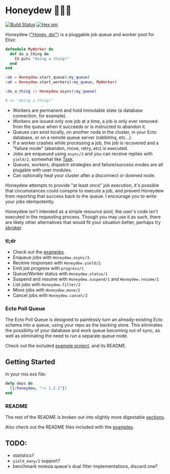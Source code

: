Honeydew 💪🏻🍈
========
[![Build Status](https://travis-ci.org/koudelka/honeydew.svg?branch=master)](https://travis-ci.org/koudelka/honeydew)
[![Hex pm](https://img.shields.io/hexpm/v/honeydew.svg?style=flat)](https://hex.pm/packages/honeydew)

Honeydew (["Honey, do!"](http://en.wiktionary.org/wiki/honey_do_list)) is a pluggable job queue and worker pool for Elixir.

```elixir
defmodule MyWorker do
  def do_a_thing do
    IO.puts "doing a thing!"
  end
end

:ok = Honeydew.start_queue(:my_queue)
:ok = Honeydew.start_workers(:my_queue, MyWorker)

:do_a_thing |> Honeydew.async(:my_queue)

# => "doing a thing!"
```

- Workers are permanent and hold immutable state (a database connection, for example).
- Workers are issued only one job at a time, a job is only ever removed from the queue when it succeeds or is instructed to abandon it.
- Queues can exist locally, on another node in the cluster, in your Ecto database, or on a remote queue server (rabbitmq, etc...).
- If a worker crashes while processing a job, the job is recovered and a "failure mode" (abandon, move, retry, etc) is executed.
- Jobs are enqueued using `async/3` and you can receive replies with `yield/2`, somewhat like [Task](http://elixir-lang.org/docs/stable/elixir/Task.html).
- Queues, workers, dispatch strategies and failure/success modes are all plugable with user modules.
- Can optionally heal your cluster after a disconnect or downed node.

Honeydew attempts to provide "at least once" job execution, it's possible that circumstances could conspire to execute a job, and prevent Honeydew from reporting that success back to the queue. I encourage you to write your jobs idempotently.

Honeydew isn't intended as a simple resource pool, the user's code isn't executed in the requesting process. Though you may use it as such, there are likely other alternatives that would fit your situation better, perhaps try [sbroker](https://github.com/fishcakez/sbroker).


### tl;dr
- Check out the [examples](https://github.com/koudelka/honeydew/tree/master/examples).
- Enqueue jobs with `Honeydew.async/3`.
- Receive responses with `Honeydew.yield/2`.
- Emit job progress with `progress/1`
- Queue/Worker status with `Honeydew.status/1`
- Suspend and resume with `Honeydew.suspend/1` and `Honeydew.resume/1`
- List jobs with `Honeydew.filter/2`
- Move jobs with `Honeydew.move/2`
- Cancel jobs with `Honeydew.cancel/2`

### Ecto Poll Queue

The Ecto Poll Queue is designed to painlessly turn an already-existing Ecto schema into a queue, using your repo as the backing store. This eliminates the possiblity of your database and work queue becoming out of sync, as well as eliminating the need to run a separate queue node.

Check out the included [example project](https://github.com/koudelka/honeydew/tree/master/examples/ecto_poll_queue), and its README.

## Getting Started

In your mix.exs file:

```elixir
defp deps do
  [{:honeydew, "~> 1.2.2"}]
end
```

### README
The rest of the README is broken out into slightly more digestable [sections](https://github.com/koudelka/honeydew/tree/master/README).

Also check out the README files included with the [examples](https://github.com/koudelka/honeydew/tree/master/examples).

## TODO:
- statistics?
- `yield_many/2` support?
- benchmark mnesia queue's dual filter implementations, discard one?
